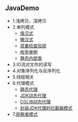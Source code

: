## JavaDemo
* 1.浅拷贝，深拷贝
* 2.单列模式
   * [饿汉式](https://github.com/21karat/java/blob/master/src/main/java/com/karat/cn/designpatterns/singleton/EagerSingleton.java)
   * [懒汉式](https://github.com/21karat/java/blob/master/src/main/java/com/karat/cn/designpatterns/singleton/LazySingleton.java)
   * [双重检查加锁](https://github.com/21karat/java/blob/master/src/main/java/com/karat/cn/designpatterns/singleton/Singleton.java)
   * [枚举单例](https://github.com/21karat/java/blob/master/src/main/java/com/karat/cn/designpatterns/enumsingleton/EnumSingleton.java)
   * [静态内部类](https://github.com/21karat/java/blob/master/src/main/java/com/karat/cn/designpatterns/singleton/A.java)
* 3.IO流对文件的读写
* 4.对象序列化与反序列化
* 5.线程相关
* 6.代理模式
   * [静态代理](https://github.com/21karat/java/tree/master/src/main/java/com/karat/cn/design/proxy/staticpro)
   * [JDK动态代理](https://github.com/21karat/java/tree/master/src/main/java/com/karat/cn/design/proxy/jdk)
   * [CGLIB动态代理](https://github.com/21karat/java/tree/master/src/main/java/com/karat/cn/design/proxy/cglib)
   * [封装JDK代理的拦截器模式](https://github.com/21karat/java/tree/master/src/main/java/com/karat/cn/design/proxy/interceptor)
* 7.[观察者模式](https://github.com/21karat/java/tree/master/src/main/java/com/karat/cn/design/observer)